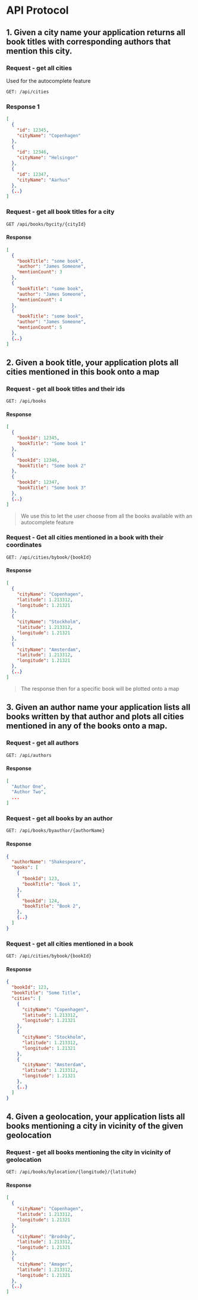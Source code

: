 # API Protocol

## 1. Given a city name your application returns all book titles with corresponding authors that mention this city.

### Request - get all cities

Used for the autocomplete feature

`GET: /api/cities`

### Response 1

```json
[
  {
    "id": 12345,
    "cityName": "Copenhagen"
  },
  {
    "id": 12346,
    "cityName": "Helsingor"
  },
  {
    "id": 12347,
    "cityName": "Aarhus"
  },
  {..}
]
```

### Request - get all book titles for a city

`GET /api/books/bycity/{cityId}`

#### Response

```json
[
  {
    "bookTitle": "some book", 
    "author": "James Someone",
    "mentionCount": 3
  },
  {
    "bookTitle": "some book", 
    "author": "James Someone",
    "mentionCount": 4
  },
  {
    "bookTitle": "some book", 
    "author": "James Someone",
    "mentionCount": 5
  },
  {..}
]
```

## 2. Given a book title, your application plots all cities mentioned in this book onto a map

### Request - get all book titles and their ids

`GET: /api/books`

#### Response

```json
[
  {
    "bookId": 12345,
    "bookTitle": "Some book 1"
  },
  {
    "bookId": 12346,
    "bookTitle": "Some book 2"
  },
  {
    "bookId": 12347,
    "bookTitle": "Some book 3"
  },
  {..}
]
```

> We use this to let the user choose from all the books available with an autocomplete feature

### Request - Get all cities mentioned in a book with their coordinates

`GET: /api/cities/bybook/{bookId}`

#### Response

```json
[
  {
    "cityName": "Copenhagen",
    "latitude": 1.213312,
    "longitude": 1.21321
  },
  {
    "cityName": "Stockholm",
    "latitude": 1.213312,
    "longitude": 1.21321
  },
  {
    "cityName": "Amsterdam",
    "latitude": 1.213312,
    "longitude": 1.21321
  },
  {..}
]
```

> The response then for a specific book will be plotted onto a map

## 3. Given an author name your application lists all books written by that author and plots all cities mentioned in any of the books onto a map.

### Request - get all authors

`GET: /api/authors`

#### Response

```json
[
  "Author One",
  "Author Two",
  ...
]
```

### Request - get all books by an author

`GET: /api/books/byauthor/{authorName}`

#### Response

```json
{
  "authorName": "Shakespeare",
  "books": [
    {
      "bookId": 123,
      "bookTitle": "Book 1",
    },
    {
      "bookId": 124,
      "bookTitle": "Book 2",
    },
    {..}
  ]
}
```

### Request - get all cities mentioned in a book

`GET: /api/cities/bybook/{bookId}`

#### Response

```json
{
  "bookId": 123,
  "bookTitle": "Some Title",
  "cities": [
    {
      "cityName": "Copenhagen",
      "latitude": 1.213312,
      "longitude": 1.21321
    },
    {
      "cityName": "Stockholm",
      "latitude": 1.213312,
      "longitude": 1.21321
    },
    {
      "cityName": "Amsterdam",
      "latitude": 1.213312,
      "longitude": 1.21321
    },
    {..}
  ]
}
```

## 4. Given a geolocation, your application lists all books mentioning a city in vicinity of the given geolocation

### Request - get all books mentioning the city in vicinity of geolocation

`GET: /api/books/bylocation/{longitude}/{latitude}`

#### Response

```json
[
  {
    "cityName": "Copenhagen",
    "latitude": 1.213312,
    "longitude": 1.21321
  },
  {
    "cityName": "Brodnby",
    "latitude": 1.213312,
    "longitude": 1.21321
  },
  {
    "cityName": "Amager",
    "latitude": 1.213312,
    "longitude": 1.21321
  },
  {..}
]
```